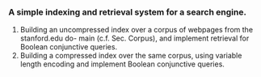 ### A simple indexing and retrieval system for a search engine.
1. Building an uncompressed index over a corpus of webpages from the stanford.edu do-
main (c.f. Sec. Corpus), and implement retrieval for Boolean conjunctive queries.
2. Building a compressed index over the same corpus, using variable length encoding
and implement Boolean conjunctive queries.
